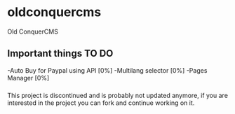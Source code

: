 # oldconquercms
Old ConquerCMS

## Important things TO DO
-Auto Buy for Paypal using API [0%]
-Multilang selector [0%]
-Pages Manager [0%]

###
This project is discontinued and is probably not updated anymore, if you are interested in the project you can fork and continue working on it.
